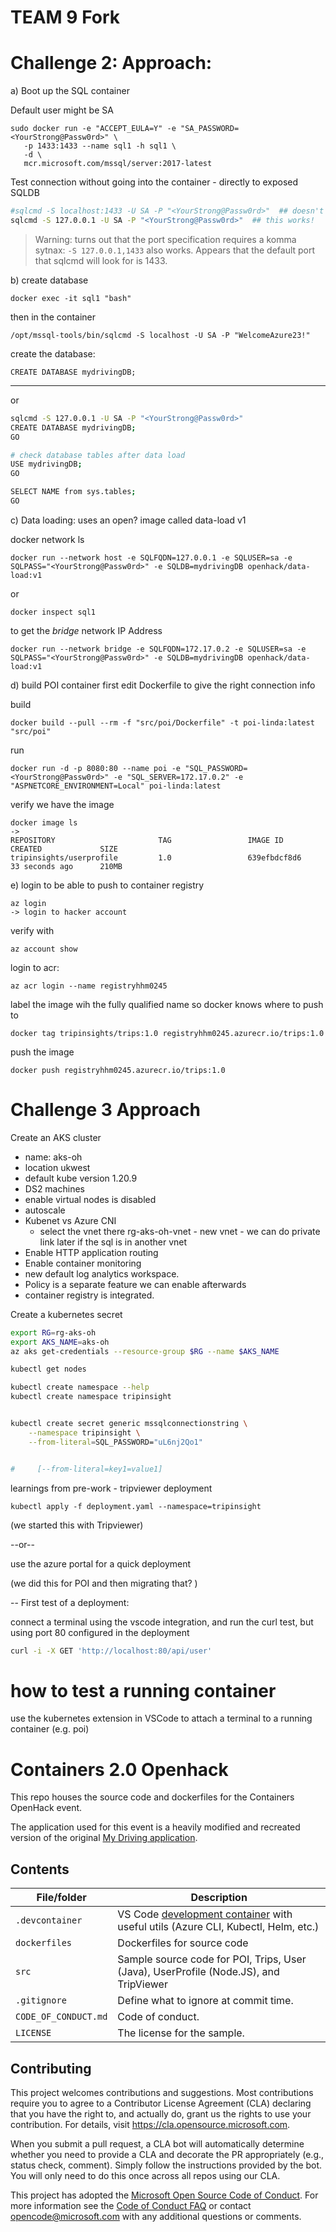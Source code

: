 # TEAM 9 Fork


# Challenge 2: Approach:

a) Boot up the SQL container

Default user might be SA
```
sudo docker run -e "ACCEPT_EULA=Y" -e "SA_PASSWORD=<YourStrong@Passw0rd>" \
   -p 1433:1433 --name sql1 -h sql1 \
   -d \
   mcr.microsoft.com/mssql/server:2017-latest
```
Test connection without going into the container - directly to exposed SQLDB

```sh
#sqlcmd -S localhost:1433 -U SA -P "<YourStrong@Passw0rd>"  ## doesn't work
sqlcmd -S 127.0.0.1 -U SA -P "<YourStrong@Passw0rd>"  ## this works!
```
> Warning: turns out that the port specification requires a komma sytnax: `-S 127.0.0.1,1433` also works. Appears that the default port that sqlcmd will look for is 1433.

b) create database

```
docker exec -it sql1 "bash"
```

then in the container
```
/opt/mssql-tools/bin/sqlcmd -S localhost -U SA -P "WelcomeAzure23!"
```
create the database:
```
CREATE DATABASE mydrivingDB;
```
---
or

```sh
sqlcmd -S 127.0.0.1 -U SA -P "<YourStrong@Passw0rd>"
CREATE DATABASE mydrivingDB;
GO

# check database tables after data load
USE mydrivingDB;
GO

SELECT NAME from sys.tables;
GO
```
c) Data loading:
uses an open? image called data-load v1

docker network ls

```
docker run --network host -e SQLFQDN=127.0.0.1 -e SQLUSER=sa -e SQLPASS="<YourStrong@Passw0rd>" -e SQLDB=mydrivingDB openhack/data-load:v1
```

or 
```
docker inspect sql1
```
to get the *bridge* network IP Address
```
docker run --network bridge -e SQLFQDN=172.17.0.2 -e SQLUSER=sa -e SQLPASS="<YourStrong@Passw0rd>" -e SQLDB=mydrivingDB openhack/data-load:v1
```


d) build POI container
first edit Dockerfile to give the right connection info

build
```
docker build --pull --rm -f "src/poi/Dockerfile" -t poi-linda:latest "src/poi"
```

run
```
docker run -d -p 8080:80 --name poi -e "SQL_PASSWORD=<YourStrong@Passw0rd>" -e "SQL_SERVER=172.17.0.2" -e "ASPNETCORE_ENVIRONMENT=Local" poi-linda:latest
```

verify we have the image
```
docker image ls
-> 
REPOSITORY                       TAG                 IMAGE ID            CREATED             SIZE
tripinsights/userprofile         1.0                 639efbdcf8d6        33 seconds ago      210MB
```

e) login to be able to push to container registry
```
az login
-> login to hacker account
```

verify with 
```
az account show
```

login to acr:
```
az acr login --name registryhhm0245
```

label the image wih the fully qualified name so docker knows where to push to
```
docker tag tripinsights/trips:1.0 registryhhm0245.azurecr.io/trips:1.0
```
push the image
```
docker push registryhhm0245.azurecr.io/trips:1.0
```

# Challenge 3 Approach

Create an AKS cluster
- name: aks-oh
- location ukwest
- default kube version 1.20.9
- DS2 machines
- enable virtual nodes is disabled
- autoscale
- Kubenet vs Azure CNI
  - select the vnet there rg-aks-oh-vnet - new vnet - we can do private link later if the sql is in another vnet 
- Enable HTTP application routing
- Enable container monitoring
- new default log analytics workspace. 
- Policy is a separate feature we can enable afterwards
- container registry is integrated. 


Create a kubernetes secret
```sh
export RG=rg-aks-oh
export AKS_NAME=aks-oh
az aks get-credentials --resource-group $RG --name $AKS_NAME

kubectl get nodes

kubectl create namespace --help
kubectl create namespace tripinsight


kubectl create secret generic mssqlconnectionstring \
    --namespace tripinsight \
    --from-literal=SQL_PASSWORD="uL6nj2Qo1" 


#     [--from-literal=key1=value1]
```


learnings from pre-work - tripviewer deployment

```
kubectl apply -f deployment.yaml --namespace=tripinsight
```
(we started this with Tripviewer)

--or--

use the azure portal for a quick deployment

(we did this for POI and then migrating that? )

--
First test of a deployment:

connect a terminal using the vscode integration, and run the curl test, but using port 80 configured in the deployment

```bash
curl -i -X GET 'http://localhost:80/api/user' 
```


# how to test a running container
use the kubernetes extension in VSCode to attach a terminal to a running container (e.g. poi)




# Containers 2.0 Openhack

<!-- 
Guidelines on README format: https://review.docs.microsoft.com/help/onboard/admin/samples/concepts/readme-template?branch=master

Guidance on onboarding samples to docs.microsoft.com/samples: https://review.docs.microsoft.com/help/onboard/admin/samples/process/onboarding?branch=master

Taxonomies for products and languages: https://review.docs.microsoft.com/new-hope/information-architecture/metadata/taxonomies?branch=master
-->

This repo houses the source code and dockerfiles for the Containers OpenHack event.

The application used for this event is a heavily modified and recreated version of the original [My Driving application](https://github.com/Azure-Samples/MyDriving).

## Contents

| File/folder       | Description                                |
|-------------------|--------------------------------------------|
| `.devcontainer`   | VS Code [development container](https://code.visualstudio.com/docs/remote/containers) with useful utils (Azure CLI, Kubectl, Helm, etc.)   |
| `dockerfiles`     | Dockerfiles for source code                |
| `src`             | Sample source code for POI, Trips, User (Java), UserProfile (Node.JS), and TripViewer                     |
| `.gitignore`      | Define what to ignore at commit time.      |
| `CODE_OF_CONDUCT.md` | Code of conduct.                        |
| `LICENSE`         | The license for the sample.                |

## Contributing

This project welcomes contributions and suggestions.  Most contributions require you to agree to a
Contributor License Agreement (CLA) declaring that you have the right to, and actually do, grant us
the rights to use your contribution. For details, visit https://cla.opensource.microsoft.com.

When you submit a pull request, a CLA bot will automatically determine whether you need to provide
a CLA and decorate the PR appropriately (e.g., status check, comment). Simply follow the instructions
provided by the bot. You will only need to do this once across all repos using our CLA.

This project has adopted the [Microsoft Open Source Code of Conduct](https://opensource.microsoft.com/codeofconduct/).
For more information see the [Code of Conduct FAQ](https://opensource.microsoft.com/codeofconduct/faq/) or
contact [opencode@microsoft.com](mailto:opencode@microsoft.com) with any additional questions or comments.
